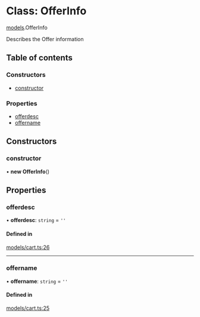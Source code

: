 # Class: OfferInfo

[models](../wiki/models).OfferInfo

Describes the Offer information

## Table of contents

### Constructors

- [constructor](../wiki/models.OfferInfo#constructor)

### Properties

- [offerdesc](../wiki/models.OfferInfo#offerdesc)
- [offername](../wiki/models.OfferInfo#offername)

## Constructors

### constructor

• **new OfferInfo**()

## Properties

### offerdesc

• **offerdesc**: `string` = `''`

#### Defined in

[models/cart.ts:26](https://gitlab.com/baliganikhil/blackmirror-sdk/-/blob/349365c/src/models/cart.ts#L26)

___

### offername

• **offername**: `string` = `''`

#### Defined in

[models/cart.ts:25](https://gitlab.com/baliganikhil/blackmirror-sdk/-/blob/349365c/src/models/cart.ts#L25)
